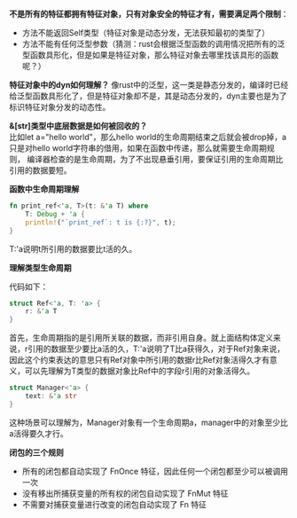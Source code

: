 **不是所有的特征都拥有特征对象，只有对象安全的特征才有，需要满足两个限制**：
- 方法不能返回Self类型（特征对象是动态分发，无法获知最初的类型了）
- 方法不能有任何泛型参数（猜测：rust会根据泛型函数的调用情况把所有的泛型函数具形化，但是如果是特征对象，那么特征对象去哪里找该具形的函数呢？）

**特征对象中的dyn如何理解？**
像rust中的泛型，这一类是静态分发的，编译时已经给泛型函数具形化了，但是特征对象却不是，其是动态分发的，dyn主要也是为了标识特征对象分发的动态性。

**&[str]类型中底层数据是如何被回收的？**  
比如let a="hello world"，那么hello world的生命周期结束之后就会被drop掉，a只是对hello world字符串的借用，如果在函数中传递，那么就需要生命周期规则，
编译器检查的是生命周期，为了不出现悬垂引用，要保证引用的生命周期比引用的数据要短。

**函数中生命周期理解**
```rust
fn print_ref<'a, T>(t: &'a T) where
    T: Debug + 'a {
    println!("`print_ref`: t is {:?}", t);
}
```
T:'a说明t所引用的数据要比t活的久。

**理解类型生命周期**

代码如下：
```rust
struct Ref<'a, T: 'a> {
    r: &'a T
}
```
首先，生命周期指的是引用所关联的数据，而非引用自身。就上面结构体定义来说，r引用的数据至少要比a活的久，T:'a说明了T比a获得久，对于Ref对象来说，
因此这个约束表达的意思只有Ref对象中所引用的数据r比Ref对象活得久才有意义，可以先理解为T类型的数据对象比Ref中的字段r引用的对象活得久。

```rust
struct Manager<'a> {
    text: &'a str
}
```
这种场景可以理解为，Manager对象有一个生命周期a，manager中的对象至少比a活得要久才行。

**闭包的三个规则**

- 所有的闭包都自动实现了 FnOnce 特征，因此任何一个闭包都至少可以被调用一次
- 没有移出所捕获变量的所有权的闭包自动实现了 FnMut 特征
- 不需要对捕获变量进行改变的闭包自动实现了 Fn 特征